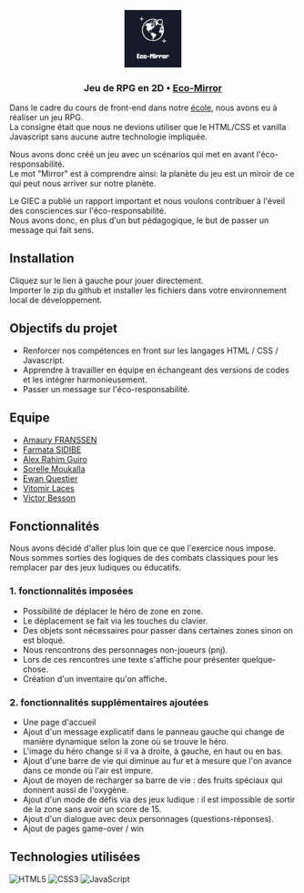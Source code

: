 <p align="center">
  <img width="20%" src="ressources/static-images/EcoMirrorLogo.png" />
</p>

### <p align="center"> Jeu de RPG en 2D • <a href="https://colladraw.fun" > Eco-Mirror </a> </p>

Dans le cadre du cours de front-end dans notre [école](https://www.hetic.net/), nous avons eu à réaliser un jeu RPG.<br/>
La consigne était que nous ne devions utiliser que le HTML/CSS et vanilla Javascript sans aucune autre technologie impliquée.<br/>

Nous avons donc créé un jeu avec un scénarios qui met en avant l'éco-responsabilité.<br/> 
Le mot "Mirror" est à comprendre ainsi: la planète du jeu est un miroir de ce qui peut nous arriver sur notre planète.<br/>

Le GIEC a publié un rapport important et nous voulons contribuer à l'éveil des consciences sur l'éco-responsabilité.<br/> 
Nous avons donc, en plus d'un but pédagogique, le but de passer un message qui fait sens.<br/>

## Installation

Cliquez sur le lien à gauche pour jouer directement.<br/>
Importer le zip du github et installer les fichiers dans votre environnement local de développement.<br/> 

## Objectifs du projet

- Renforcer nos compétences en front sur les langages HTML / CSS / Javascript.
- Apprendre à travailler en équipe en échangeant des versions de codes et les intégrer harmonieusement. 
- Passer un message sur l'éco-responsabilité.

## Equipe
- [Amaury FRANSSEN](https://github.com/ExploryKod) 
- [Farmata SIDIBE](https://github.com/Farmata-sidibe)
- [Alex Rahim Guiro](https://github.com/alexoo1)
- [Sorelle Moukalla](https://github.com/MklSorelle)
- [Ewan Questier](https://github.com/xWane)
- [Vitomir Laces](https://github.com/vitolinho)
- [Victor Besson](https://github.com/Neoznzoe)

## Fonctionnalités

Nous avons décidé d'aller plus loin que ce que l'exercice nous impose.<br/>
Nous sommes sorties des logiques de des combats classiques pour les remplacer par des jeux ludiques ou éducatifs.<br/>

### 1. fonctionnalités imposées
-  Possibilité de déplacer le héro de zone en zone.
-  Le déplacement se fait via les touches du clavier. 
-  Des objets sont nécessaires pour passer dans certaines zones sinon on est bloqué. 
-  Nous rencontrons des personnages non-joueurs (pnj).
-  Lors de ces rencontres une texte s'affiche pour présenter quelque-chose. 
-  Création d'un inventaire qu'on affiche.

### 2. fonctionnalités supplémentaires ajoutées
- Une page d'accueil 
- Ajout d'un message explicatif dans le panneau gauche qui change de manière dynamique selon la zone où se trouve le héro.
- L'image du héro change si il va à droite, à gauche, en haut ou en bas. 
- Ajout d'une barre de vie qui diminue au fur et à mesure que l'on avance dans ce monde où l'air est impure. 
- Ajout de moyen de recharger sa barre de vie : des fruits spéciaux qui donnent aussi de l'oxygène. 
- Ajout d'un mode de défis via des jeux ludique : il est impossible de sortir de la zone sans avoir un score de 15. 
- Ajout d'un dialogue avec deux personnages (questions-réponses). 
- Ajout de pages game-over / win 

## Technologies utilisées

![HTML5](https://img.shields.io/badge/html5-%23E34F26.svg?style=for-the-badge&logo=html5&logoColor=white)
![CSS3](https://img.shields.io/badge/css3-%231572B6.svg?style=for-the-badge&logo=css3&logoColor=white)
![JavaScript](https://img.shields.io/badge/javascript-%23323330.svg?style=for-the-badge&logo=javascript&logoColor=%23F7DF1E)

